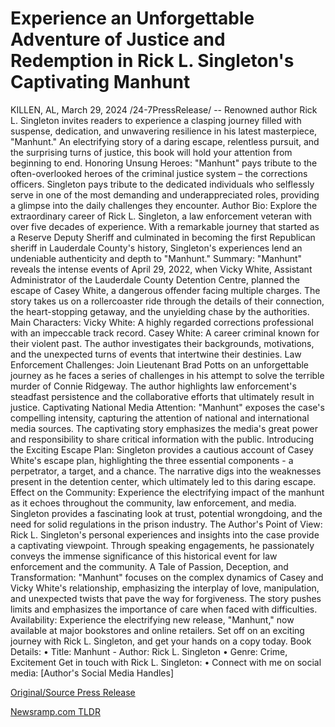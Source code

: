 # Experience an Unforgettable Adventure of Justice and Redemption in Rick L. Singleton's Captivating Manhunt

KILLEN, AL, March 29, 2024 /24-7PressRelease/ -- Renowned author Rick L. Singleton invites readers to experience a clasping journey filled with suspense, dedication, and unwavering resilience in his latest masterpiece, "Manhunt." An electrifying story of a daring escape, relentless pursuit, and the surprising turns of justice, this book will hold your attention from beginning to end.  Honoring Unsung Heroes: "Manhunt" pays tribute to the often-overlooked heroes of the criminal justice system – the corrections officers. Singleton pays tribute to the dedicated individuals who selflessly serve in one of the most demanding and underappreciated roles, providing a glimpse into the daily challenges they encounter.  Author Bio: Explore the extraordinary career of Rick L. Singleton, a law enforcement veteran with over five decades of experience. With a remarkable journey that started as a Reserve Deputy Sheriff and culminated in becoming the first Republican sheriff in Lauderdale County's history, Singleton's experiences lend an undeniable authenticity and depth to "Manhunt."  Summary: "Manhunt" reveals the intense events of April 29, 2022, when Vicky White, Assistant Administrator of the Lauderdale County Detention Centre, planned the escape of Casey White, a dangerous offender facing multiple charges. The story takes us on a rollercoaster ride through the details of their connection, the heart-stopping getaway, and the unyielding chase by the authorities.  Main Characters: Vicky White: A highly regarded corrections professional with an impeccable track record. Casey White: A career criminal known for their violent past. The author investigates their backgrounds, motivations, and the unexpected turns of events that intertwine their destinies.  Law Enforcement Challenges: Join Lieutenant Brad Potts on an unforgettable journey as he faces a series of challenges in his attempt to solve the terrible murder of Connie Ridgeway. The author highlights law enforcement's steadfast persistence and the collaborative efforts that ultimately result in justice.  Captivating National Media Attention: "Manhunt" exposes the case's compelling intensity, capturing the attention of national and international media sources. The captivating story emphasizes the media's great power and responsibility to share critical information with the public.  Introducing the Exciting Escape Plan: Singleton provides a cautious account of Casey White's escape plan, highlighting the three essential components - a perpetrator, a target, and a chance. The narrative digs into the weaknesses present in the detention center, which ultimately led to this daring escape.  Effect on the Community: Experience the electrifying impact of the manhunt as it echoes throughout the community, law enforcement, and media. Singleton provides a fascinating look at trust, potential wrongdoing, and the need for solid regulations in the prison industry.  The Author's Point of View: Rick L. Singleton's personal experiences and insights into the case provide a captivating viewpoint. Through speaking engagements, he passionately conveys the immense significance of this historical event for law enforcement and the community.  A Tale of Passion, Deception, and Transformation: "Manhunt" focuses on the complex dynamics of Casey and Vicky White's relationship, emphasizing the interplay of love, manipulation, and unexpected twists that pave the way for forgiveness. The story pushes limits and emphasizes the importance of care when faced with difficulties.  Availability: Experience the electrifying new release, "Manhunt," now available at major bookstores and online retailers. Set off on an exciting journey with Rick L. Singleton, and get your hands on a copy today.  Book Details: •	Title: Manhunt - Author: Rick L. Singleton •	Genre: Crime, Excitement  Get in touch with Rick L. Singleton: •	Connect with me on social media: [Author's Social Media Handles] 

[Original/Source Press Release](https://www.24-7pressrelease.com/press-release/509651/experience-an-unforgettable-adventure-of-justice-and-redemption-in-rick-l-singletons-captivating-manhunt) 

[Newsramp.com TLDR](https://newsramp.com/None) 